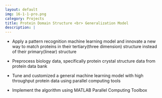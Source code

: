 ```yaml
---
layout: default
img: 16-1-1-pro.png
category: Projects
title: Protein Domain Structure <br> Generalization Model
description: |
---
```

* Apply a pattern recognition machine learning model and innovate a new way to match proteins in their tertiary(three dimension) structure instead of their primary(linear) structure

* Preprocess biology data, specifically protein crystal structure data from protein data bank

* Tune and customized a general machine learning model with high throughput protein data using parallel computing tools

* Implement the algorithm using MATLAB Parallel Computing Toolbox
